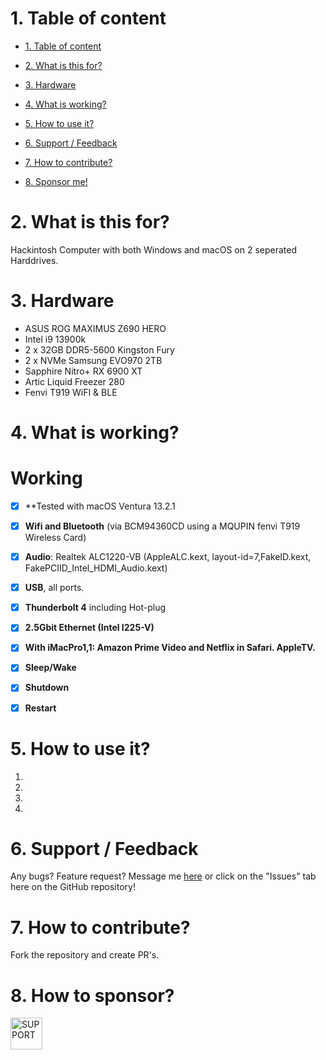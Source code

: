 # 1. Table of content
- [1. Table of content](#1-table-of-content)
- [2. What is this for?](#2-what-is-this-for)
- [3. Hardware](#3-hardware)
- [4. What is working?](#4-what-is-working)
- [5. How to use it?](#5-how-to-use-it)

- [6. Support / Feedback](#6-support--feedback)
- [7. How to contribute?](#7-how-to-contribute)
- [8. Sponsor me!](#8-how-to-sponsor)

# 2. What is this for?
Hackintosh Computer with both Windows and macOS on 2 seperated Harddrives.


# 3. Hardware
- ASUS ROG MAXIMUS Z690 HERO
- Intel i9 13900k
- 2 x 32GB DDR5-5600 Kingston Fury
- 2 x NVMe Samsung EVO970 2TB
- Sapphire Nitro+ RX 6900 XT
- Artic Liquid Freezer 280
- Fenvi T919 WiFI & BLE

# 4. What is working?

# Working
- [x] **Tested with macOS Ventura 13.2.1
- [x] **Wifi and Bluetooth** (via BCM94360CD using a MQUPIN fenvi T919 Wireless Card)
- [x] **Audio**: Realtek ALC1220-VB (AppleALC.kext, layout-id=7,FakeID.kext, FakePCIID_Intel_HDMI_Audio.kext)
- [x] **USB**, all ports.
- [x] **Thunderbolt 4** including Hot-plug
- [x] **2.5Gbit Ethernet (Intel I225-V)**
- [x] **With iMacPro1,1: Amazon Prime Video and Netflix in Safari. AppleTV.** 
- [x] **Sleep/Wake**
- [x] **Shutdown**
- [x] **Restart**


# 5. How to use it?

1. 
2. 
3. 
4. 



# 6. Support / Feedback
Any bugs? Feature request? Message me [here](https://github.com/bangertech) or click on the "Issues" tab here on the GitHub repository!

# 7. How to contribute?

Fork the repository and create PR's.

# 8. How to sponsor?


<a href="https://www.paypal.com/cgi-bin/webscr?cmd=_s-xclick&hosted_button_id=FD26FHKRWS3US" target="_blank"><img src="https://pics.paypal.com/00/s/N2EwMzk4NzUtOTQ4Yy00Yjc4LWIwYmUtMTA3MWExNWIzYzMz/file.PNG" alt="SUPPORT" height="51"></a>


